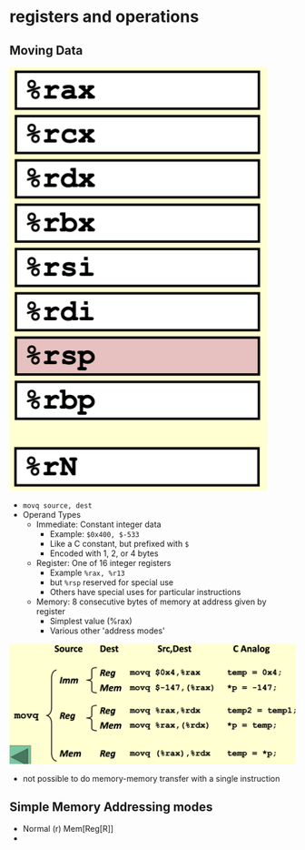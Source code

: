 # registers and operations

## Moving Data

![alt text](../img/3/rgstrs.png)

- `movq source, dest`
- Operand Types
  - Immediate: Constant integer data
    - Example: `$0x400, $-533`
    - Like a C constant, but prefixed with `$`
    - Encoded with 1, 2, or 4 bytes
  - Register: One of 16 integer registers
    - Example `%rax, %r13`
    - but `%rsp` reserved for special use
    - Others have special uses for particular instructions
  - Memory: 8 consecutive bytes of memory at address given by register
    - Simplest value (%rax)
    - Various other 'address modes'

![alt text](../img/3/move.png)

- not possible to do memory-memory transfer with a single instruction

## Simple Memory Addressing modes

- Normal (r) Mem[Reg[R]]
- 